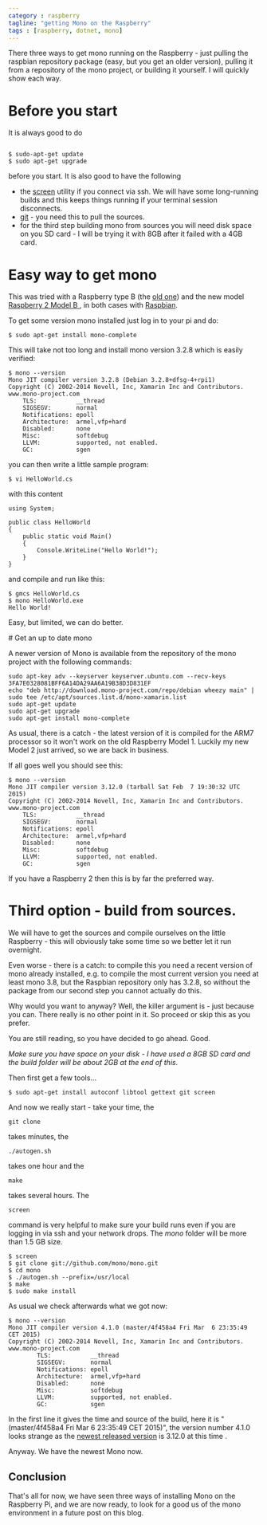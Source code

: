 ```yaml
---
category : raspberry
tagline: "getting Mono on the Raspberry"
tags : [raspberry, dotnet, mono]
---
```


There three ways to get mono running on the Raspberry - just pulling
the raspbian repository package (easy, but you get an older version), 
pulling it from a repository of the mono project,  or building it
yourself. I will quickly show each way.

# Before you start

It is always good to do

```

$ sudo-apt-get update
$ sudo apt-get upgrade
```

before you start. It is also good to have the following

- the
[screen](http://www.rackaid.com/blog/linux-screen-tutorial-and-how-to/)
utility if you connect via ssh. We will have some
long-running builds and this keeps things running if your terminal
session disconnects.
- [git](http://git-scm.com/) - you need this to pull the sources. 
- for the third step building mono from sources you will need disk
space on you SD card - I will be trying it with 8GB after it failed
with a 4GB card.

# Easy way to get mono

This was tried with a Raspberry type B (the [old
one](http://www.raspberrypi.org/products/model-b/)) and
the new model 
[Raspberry 2 Model B ](http://www.raspberrypi.org/products/raspberry-pi-2-model-b/),
in both cases with [Raspbian](http://raspbian.org/). 


To get some version mono installed just log in to your pi and do: 

```
$ sudo apt-get install mono-complete
```


This will take not too long and install mono version 3.2.8 which is easily verified: 

```
$ mono --version
Mono JIT compiler version 3.2.8 (Debian 3.2.8+dfsg-4+rpi1)
Copyright (C) 2002-2014 Novell, Inc, Xamarin Inc and Contributors. www.mono-project.com
	TLS:           __thread
	SIGSEGV:       normal
	Notifications: epoll
	Architecture:  armel,vfp+hard
	Disabled:      none
	Misc:          softdebug 
	LLVM:          supported, not enabled.
	GC:            sgen
```

you can then write a little sample program: 

```
$ vi HelloWorld.cs
```

with this content 

```
using System;
 
public class HelloWorld
{
    public static void Main()
    {
        Console.WriteLine("Hello World!");
    }
}
```

and compile and run like this: 

```
$ gmcs HelloWorld.cs
$ mono HelloWorld.exe
Hello World! 
```

Easy, but limited, we can do better.

# Get an up to date mono

A newer version of Mono is available from the repository of the mono project with
the following commands:

```
sudo apt-key adv --keyserver keyserver.ubuntu.com --recv-keys 3FA7E0328081BFF6A14DA29AA6A19B38D3D831EF 
echo "deb http://download.mono-project.com/repo/debian wheezy main" | sudo tee /etc/apt/sources.list.d/mono-xamarin.list 
sudo apt-get update 
sudo apt-get upgrade 
sudo apt-get install mono-complete
```

As usual, there is a catch - the latest version of it is compiled for the ARM7 processor so it won't work on the old Raspberry Model 1. Luckily my new Model 2 just arrived, so we are back in business.

If all goes well you should see this: 

```
$ mono --version
Mono JIT compiler version 3.12.0 (tarball Sat Feb  7 19:30:32 UTC 2015)
Copyright (C) 2002-2014 Novell, Inc, Xamarin Inc and Contributors. www.mono-project.com
	TLS:           __thread
	SIGSEGV:       normal
	Notifications: epoll
	Architecture:  armel,vfp+hard
	Disabled:      none
	Misc:          softdebug 
	LLVM:          supported, not enabled.
	GC:            sgen
```

If you have a Raspberry 2 then this is by far the preferred way.

# Third option - build from sources. 

We will have to get the sources and compile ourselves on the little
Raspberry - this will obviously take some time so we better let it
run overnight.

Even worse - there is a catch: to compile this you need a recent version 
of mono already installed, e.g. to compile the most current version you need at least
mono 3.8, but the Raspbian repository only has 3.2.8, so without
the package from our second step you cannot actually do this.

Why would you want to anyway? Well, the killer argument is - just because you can. 
There really is no other point in it. So proceed or skip this as you prefer.

You are still reading, so you have decided to go ahead. Good. 

*Make sure you have space on your disk - I have used a 8GB SD card
and the build folder will be about 2GB at the end of this.*

Then first get a few tools...

```
$ sudo apt-get install autoconf libtool gettext git screen
```

And now we really start - take your time, the 
```
git clone
```
 takes minutes, the 
```
./autogen.sh
```
takes one hour  and
the 
```
make
```
takes several hours. The 
```
screen 
```
command is very helpful to make
sure your build runs even if you are logging in via ssh and your
network drops. The *mono* folder will be more than 1.5 GB size.

```
$ screen
$ git clone git://github.com/mono/mono.git
$ cd mono
$ ./autogen.sh --prefix=/usr/local
$ make 
$ sudo make install
```

As usual we check afterwards what we got now: 

```
$ mono --version
Mono JIT compiler version 4.1.0 (master/4f458a4 Fri Mar  6 23:35:49 CET 2015)
Copyright (C) 2002-2014 Novell, Inc, Xamarin Inc and Contributors. www.mono-project.com
        TLS:           __thread
        SIGSEGV:       normal
        Notifications: epoll
        Architecture:  armel,vfp+hard
        Disabled:      none
        Misc:          softdebug 
        LLVM:          supported, not enabled.
        GC:            sgen
```

In the first line it gives the time and source of the build, here it is "(master/4f458a4 Fri Mar  6 23:35:49 CET 2015)",
the version number 4.1.0 looks strange as the [newest released version](http://www.mono-project.com/docs/about-mono/releases/) 
is 3.12.0 at this time .

Anyway. We have the newest Mono now.

## Conclusion

That's all for now, we have seen three ways of installing Mono on the Raspberry Pi, and we are now ready, to look for
a good us of the mono environment in a future post on this blog.






